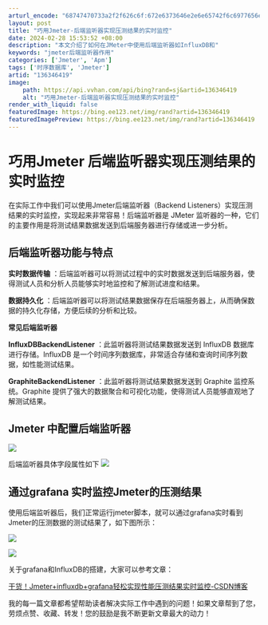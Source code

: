 ```yaml
---
arturl_encode: "68747470733a2f2f626c6f:672e6373646e2e6e65742f6c6977656e7869616e673632392f:61727469636c652f64657461696c732f313336333436343139"
layout: post
title: "巧用Jmeter-后端监听器实现压测结果的实时监控"
date: 2024-02-28 15:53:52 +08:00
description: "本文介绍了如何在JMeter中使用后端监听器如InfluxDB和"
keywords: "jmeter后端监听器作用"
categories: ['Jmeter', 'Apm']
tags: ['时序数据库', 'Jmeter']
artid: "136346419"
image:
    path: https://api.vvhan.com/api/bing?rand=sj&artid=136346419
    alt: "巧用Jmeter-后端监听器实现压测结果的实时监控"
render_with_liquid: false
featuredImage: https://bing.ee123.net/img/rand?artid=136346419
featuredImagePreview: https://bing.ee123.net/img/rand?artid=136346419
---
```


# 巧用Jmeter 后端监听器实现压测结果的实时监控

在实际工作中我们可以使用Jmeter后端监听器（Backend Listeners）实现压测结果的实时监控，实现起来非常容易！后端监听器是 JMeter 监听器的一种，它们的主要作用是将测试结果数据发送到后端服务器进行存储或进一步分析。

## **后端监听器功能与特点**

**实时数据传输**
：后端监听器可以将测试过程中的实时数据发送到后端服务器，使得测试人员和分析人员能够实时地监控和了解测试进度和结果。

**数据持久化**
：后端监听器可以将测试结果数据保存在后端服务器上，从而确保数据的持久化存储，方便后续的分析和比较。

**常见后端监听器**

**InfluxDBBackendListener**
：此监听器将测试结果数据发送到 InfluxDB 数据库进行存储。InfluxDB 是一个时间序列数据库，非常适合存储和查询时间序列数据，如性能测试结果。

**GraphiteBackendListener**
：此监听器将测试结果数据发送到 Graphite 监控系统。Graphite 提供了强大的数据聚合和可视化功能，使得测试人员能够直观地了解测试结果。

## **Jmeter 中配置后端监听器**

![](https://i-blog.csdnimg.cn/blog_migrate/6b3f9ef0ba73c1082fb6bc1c08b3df7f.png)

后端监听器具体字段属性如下
![](https://i-blog.csdnimg.cn/blog_migrate/6ebe008aa1ddd49f1bf725813a64996d.png)

## 通过grafana 实时监控Jmeter的压测结果

使用后端监听器后，我们正常运行jmeter脚本，就可以通过grafana实时看到Jmeter的压测数据的测试结果了，如下图所示：

![](https://i-blog.csdnimg.cn/blog_migrate/debe6d5ab808f62c4c72e1ae218306c4.png)

![](https://i-blog.csdnimg.cn/blog_migrate/62e38d23019af8e0027a20f39b09617e.png)

关于grafana和InfluxDB的搭建，大家可以参考文章：

[干货！Jmeter+influxdb+grafana轻松实现性能压测结果实时监控-CSDN博客](https://blog.csdn.net/liwenxiang629/article/details/136346880 "干货！Jmeter+influxdb+grafana轻松实现性能压测结果实时监控-CSDN博客")

我的每一篇文章都希望帮助读者解决实际工作中遇到的问题！如果文章帮到了您，劳烦点赞、收藏、转发！您的鼓励是我不断更新文章最大的动力！